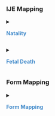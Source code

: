 
<style>
 .context-menu {cursor: context-menu; color: #438bca;}
 .context-menu:hover {opacity: 0.5;}
</style>
### IJE Mapping
<details>

<summary>

<strong class='context-menu' > Natality </strong>

</summary>
<table class='grid'>
<thead>
  <tr>
    <th style='text-align: center'><strong>Use Case</strong></th>
    <th><strong>#</strong></th>
    <th><strong>Description</strong></th>
    <th><strong>IJE Name</strong></th>
    <th><strong>Field</strong></th>
    <th><strong>Type</strong></th>
    <th><strong>Value Set/Comments</strong></th>
  </tr>
</thead>
<tbody>
<tr>
  <td style='text-align: center'>Natality</td>
  <td>32</td>
  <td>Mother's Education</td>
  <td>MEDUC</td>
  <td>value,  <br />code=57712-2 (Highest level of education Mother)</td>
  <td>codeable</td>
  <td><a href='ValueSet-ValueSet-education-level-vr.html'>ValueSetEducationLevelVitalRecords</a></td>
</tr>
<tr>
  <td style='text-align: center'>Natality</td>
  <td>33</td>
  <td>Mother's Education--Edit Flag</td>
  <td>MEDUC_BYPASS</td>
  <td>value.extension[bypassEditFlag].value, <br />code=57712-2 (Highest level of education Mother)</td>
  <td>codeable</td>
  <td><a href='ValueSet-valueset-edit-bypass-01234-vr.html'>ValueSetEditBypass01234VitalRecords</a>, <br />See <a href='usage.html#handling-of-edit-flags'>Handling of edit flags</a></td>
</tr>
<tr>
  <td style='text-align: center'>Natality</td>
  <td>78</td>
  <td>Father's Education</td>
  <td>FEDUC</td>
  <td>value, <br />code=87300-0 (Highest level of education Father)</td>
  <td>codeable</td>
  <td><a href='ValueSet-ValueSet-education-level-vr.html'>ValueSetEducationLevelVitalRecords</a></td>
</tr>
<tr>
  <td style='text-align: center'>Natality</td>
  <td>79</td>
  <td>Father's Education--Edit Flag</td>
  <td>FEDUC_BYPASS</td>
  <td>value.extension[bypassEditFlag].value, <br />code=87300-0 (Highest level of education Father)</td>
  <td>codeable</td>
  <td><a href='ValueSet-valueset-edit-bypass-01234-vr.html'>ValueSetEditBypass01234VitalRecords</a>, <br />See <a href='usage.html#handling-of-edit-flags'>Handling of edit flags</a></td>
</tr>

</tbody>
</table>

</details>
<p></p>

<details>

<summary>

<strong class='context-menu'> Fetal Death </strong>

</summary>
<table class='grid'>
<thead>
  <tr>
    <th style='text-align: center'><strong>Use Case</strong></th>
    <th><strong>#</strong></th>
    <th><strong>Description</strong></th>
    <th><strong>IJE Name</strong></th>
    <th><strong>Field</strong></th>
    <th><strong>Type</strong></th>
    <th><strong>Value Set/Comments</strong></th>
  </tr>
</thead>
<tbody>
<tr>
  <td style='text-align: center'>Fetal Death</td>
  <td>32</td>
  <td>Mother's Education</td>
  <td>MEDUC</td>
  <td>value, <br />code=57712-2 (Highest level of education Mother)</td>
  <td>codeable</td>
  <td><a href='ValueSet-ValueSet-education-level-vr.html'>ValueSetEducationLevelVitalRecords</a></td>
</tr>
<tr>
  <td style='text-align: center'>Fetal Death</td>
  <td>33</td>
  <td>Mother's Education--Edit Flag</td>
  <td>MEDUC_BYPASS</td>
  <td>value.extension[bypassEditFlag].value, <br />code=57712-2 (Highest level of education Mother)</td>
  <td>codeable</td>
  <td><a href='ValueSet-valueset-edit-bypass-01234-vr.html'>ValueSetEditBypass01234VitalRecords</a>, <br />See <a href='usage.html#handling-of-edit-flags'>Handling of edit flags</a></td>
</tr>
<tr>
  <td style='text-align: center'>Fetal Death</td>
  <td>283</td>
  <td>Father's Education</td>
  <td>FEDUC</td>
  <td>value, <br />code=87300-0 (Highest level of education Father)</td>
  <td>codeable</td>
  <td><a href='ValueSet-ValueSet-education-level-vr.html'>ValueSetEducationLevelVitalRecords</a></td>
</tr>
<tr>
  <td style='text-align: center'>Fetal Death</td>
  <td>284</td>
  <td>Father's Education--Edit Flag</td>
  <td>FEDUC_BYPASS</td>
  <td>value.extension[bypassEditFlag].value, <br />code=87300-0 (Highest level of education Father)</td>
  <td>codeable</td>
  <td><a href='ValueSet-valueset-edit-bypass-01234-vr.html'>ValueSetEditBypass01234VitalRecords</a>, <br />See <a href='usage.html#handling-of-edit-flags'>Handling of edit flags</a></td>
</tr>

</tbody>
</table>

</details>
<p></p>

### Form Mapping
<details>

<summary>

<strong class='context-menu' >Form Mapping</strong>

</summary>
<table class='grid'>
<thead>
  <tr>
    <th style='text-align: center'><strong>Item #</strong></th>
    <th><strong>Form Field</strong></th>
    <th><strong>FHIR Profile Field</strong></th>
    <th><strong>Reference</strong></th>
  </tr>
</thead>
<tbody>
<tr>
  <td style='text-align: center'>20</td>
  <td>Mother’s Education</td>
  <td>value</td>
  <td><a href='https://www.cdc.gov/nchs/data/dvs/birth11-03final-ACC.pdf'> Certificate of Live Birth</a></td>
</tr>
<tr>
  <td style='text-align: center'>23</td>
  <td>Father’s Education</td>
  <td>value</td>
  <td><a href='https://www.cdc.gov/nchs/data/dvs/birth11-03final-ACC.pdf'> Certificate of Live Birth</a></td>
</tr>
<tr>
  <td style='text-align: center'>8</td>
  <td>What is the highest level of schooling that you will have completed at the time of delivery?</td>
  <td>value</td>
  <td><a href='https://www.cdc.gov/nchs/data/dvs/moms-worksheet-2016-508.pdf'> Mothers Worksheet for Child’s Birth Certificate</a></td>
</tr>
<tr>
  <td style='text-align: center'>22</td>
  <td>What is the highest level of schooling that the father will have completed at the time of delivery?</td>
  <td>value</td>
  <td><a href='https://www.cdc.gov/nchs/data/dvs/moms-worksheet-2016-508.pdf'> Mothers Worksheet for Child’s Birth Certificate</a></td>
</tr>
<tr>
  <td style='text-align: center'>19</td>
  <td>Mother’s Education</td>
  <td>value</td>
  <td><a href='https://www.cdc.gov/nchs/data/dvs/FDEATH11-03finalACC.pdf'> Report of Fetal Death</a></td>
</tr>
<tr>
  <td style='text-align: center'>8</td>
  <td>What is the highest level of schooling that you have completed at the time of delivery?</td>
  <td>value</td>
  <td><a href='https://www.cdc.gov/nchs/data/dvs/fetal-death-mother-worksheet-english-2019-508.pdf'> Patient’s Worksheet for the Report of Fetal Death</a></td>
</tr>
</tbody>
</table>

</details>
<p></p>
